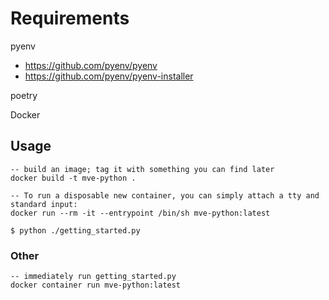 # Requirements

pyenv
* https://github.com/pyenv/pyenv
* https://github.com/pyenv/pyenv-installer

poetry

Docker

## Usage

```
-- build an image; tag it with something you can find later
docker build -t mve-python .

-- To run a disposable new container, you can simply attach a tty and standard input:
docker run --rm -it --entrypoint /bin/sh mve-python:latest

$ python ./getting_started.py
```

### Other

```
-- immediately run getting_started.py
docker container run mve-python:latest
```
